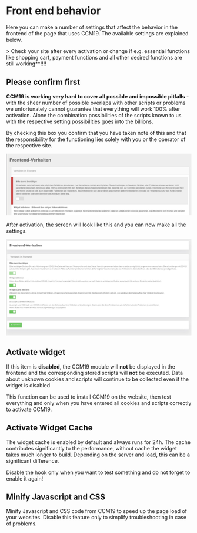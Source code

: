 # Front end behavior

Here you can make a number of settings that affect the behavior in the frontend of the page that uses CCM19. The available settings are explained below.

&gt; Check your site after every activation or change if e.g. essential functions like shopping cart, payment functions and all other desired functions are still working**!!!!



## Please confirm first

**CCM19 is working very hard to cover all possible and impossible pitfalls** - with the sheer number of possible overlaps with other scripts or problems we unfortunately cannot guarantee that everything will work 100% after activation. Alone the combination possibilities of the scripts known to us with the respective setting possibilities goes into the billions.

By checking this box you confirm that you have taken note of this and that the responsibility for the functioning lies solely with you or the operator of the respective site.



![screenshot-2020.10.14-13_52_20-1602676340145](../assets/screenshot-2020.10.14-13_52_20-1602676340145.jpg)



After activation, the screen will look like this and you can now make all the settings.

![screenshot-1641905721923](../assets/screenshot-1641905721923.jpg)



## Activate widget

If this item is **disabled**, the CCM19 module will **not** be displayed in the frontend and the corresponding stored scripts will **not** be executed. Data about unknown cookies and scripts will continue to be collected even if the widget is disabled 

This function can be used to install CCM19 on the website, then test everything and only when you have entered all cookies and scripts correctly to activate CCM19.



## Activate Widget Cache

The widget cache is enabled by default and always runs for 24h. The cache contributes significantly to the performance, without cache the widget takes much longer to build. Depending on the server and load, this can be a significant difference.

Disable the hook only when you want to test something and do not forget to enable it again!



## Minify Javascript and CSS

Minify Javascript and CSS code from CCM19 to speed up the page load of your websites. Disable this feature only to simplify troubleshooting in case of problems.

